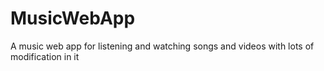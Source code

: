 # MusicWebApp
A music web app for listening and watching songs and videos with lots of modification in it
